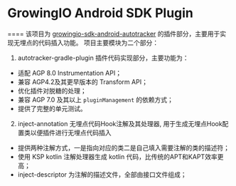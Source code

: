 # GrowingIO Android SDK Plugin
====
该项目为 [growingio-sdk-android-autotracker](https://github.com/growingio/growingio-sdk-android-autotracker/) 的插件部分，主要用于实现无埋点的代码插入功能。
项目主要模块为二个部分：
1. autotracker-gradle-plugin 插件代码实现部分，主要功能为：
  * 适配 AGP 8.0  Instrumentation API；
  * 兼容 AGP4.2及其更早版本的 Transform API；
  * 优化插件对脱糖的处理；
  * 兼容 AGP 7.0 及其以上 `pluginManagement` 的依赖方式；
  * 提供了完整的单元测试。

2. inject-annotation 无埋点代码Hook注解及其处理器, 用于生成无埋点Hook配置类以便插件进行无埋点代码插入
  * 提供两种注解方式，一是指向对应的类二是自己填入需要注解的类的描述符；
  * 使用 KSP kotlin 注解处理器生成 kotlin 代码，比传统的APT和KAPT效率更高；
  * inject-descriptor 为注解的描述文件，全部由接口文件组成；

